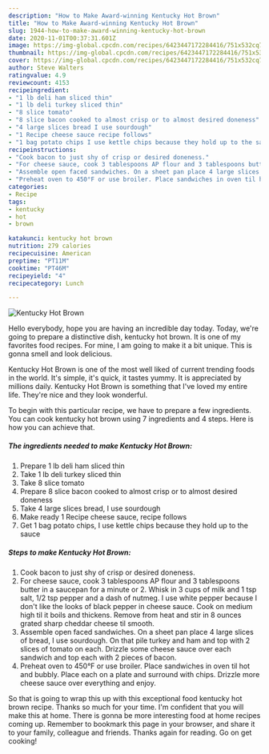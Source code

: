```yaml
---
description: "How to Make Award-winning Kentucky Hot Brown"
title: "How to Make Award-winning Kentucky Hot Brown"
slug: 1944-how-to-make-award-winning-kentucky-hot-brown
date: 2020-11-01T00:37:31.601Z
image: https://img-global.cpcdn.com/recipes/6423447172284416/751x532cq70/kentucky-hot-brown-recipe-main-photo.jpg
thumbnail: https://img-global.cpcdn.com/recipes/6423447172284416/751x532cq70/kentucky-hot-brown-recipe-main-photo.jpg
cover: https://img-global.cpcdn.com/recipes/6423447172284416/751x532cq70/kentucky-hot-brown-recipe-main-photo.jpg
author: Steve Walters
ratingvalue: 4.9
reviewcount: 4153
recipeingredient:
- "1 lb deli ham sliced thin"
- "1 lb deli turkey sliced thin"
- "8 slice tomato"
- "8 slice bacon cooked to almost crisp or to almost desired doneness"
- "4 large slices bread I use sourdough"
- "1 Recipe cheese sauce recipe follows"
- "1 bag potato chips I use kettle chips because they hold up to the sauce"
recipeinstructions:
- "Cook bacon to just shy of crisp or desired doneness."
- "For cheese sauce, cook 3 tablespoons AP flour and 3 tablespoons butter in a saucepan for a minute or 2. Whisk in 3 cups of milk and 1 tsp salt, 1/2 tsp pepper and a dash of nutmeg. I use white pepper because I don&#39;t like the looks of black pepper in cheese sauce. Cook on medium high til it boils and thickens. Remove from heat and stir in 8 ounces grated sharp cheddar cheese til smooth."
- "Assemble open faced sandwiches. On a sheet pan place 4 large slices of bread, I use sourdough. On that pile turkey and ham and top with 2 slices of tomato on each. Drizzle some cheese sauce over each sandwich and top each with 2 pieces of bacon."
- "Preheat oven to 450°F or use broiler. Place sandwiches in oven til hot and bubbly. Place each on a plate and surround with chips. Drizzle more cheese sauce over everything and enjoy."
categories:
- Recipe
tags:
- kentucky
- hot
- brown

katakunci: kentucky hot brown 
nutrition: 279 calories
recipecuisine: American
preptime: "PT11M"
cooktime: "PT46M"
recipeyield: "4"
recipecategory: Lunch

---
```



![Kentucky Hot Brown](https://img-global.cpcdn.com/recipes/6423447172284416/751x532cq70/kentucky-hot-brown-recipe-main-photo.jpg)

Hello everybody, hope you are having an incredible day today. Today, we're going to prepare a distinctive dish, kentucky hot brown. It is one of my favorites food recipes. For mine, I am going to make it a bit unique. This is gonna smell and look delicious.



Kentucky Hot Brown is one of the most well liked of current trending foods in the world. It's simple, it's quick, it tastes yummy. It is appreciated by millions daily. Kentucky Hot Brown is something that I've loved my entire life. They're nice and they look wonderful.


To begin with this particular recipe, we have to prepare a few ingredients. You can cook kentucky hot brown using 7 ingredients and 4 steps. Here is how you can achieve that.

<!--inarticleads1-->

##### The ingredients needed to make Kentucky Hot Brown:

1. Prepare 1 lb deli ham sliced thin
1. Take 1 lb deli turkey sliced thin
1. Take 8 slice tomato
1. Prepare 8 slice bacon cooked to almost crisp or to almost desired doneness
1. Take 4 large slices bread, I use sourdough
1. Make ready 1 Recipe cheese sauce, recipe follows
1. Get 1 bag potato chips, I use kettle chips because they hold up to the sauce




<!--inarticleads2-->

##### Steps to make Kentucky Hot Brown:

1. Cook bacon to just shy of crisp or desired doneness.
1. For cheese sauce, cook 3 tablespoons AP flour and 3 tablespoons butter in a saucepan for a minute or 2. Whisk in 3 cups of milk and 1 tsp salt, 1/2 tsp pepper and a dash of nutmeg. I use white pepper because I don&#39;t like the looks of black pepper in cheese sauce. Cook on medium high til it boils and thickens. Remove from heat and stir in 8 ounces grated sharp cheddar cheese til smooth.
1. Assemble open faced sandwiches. On a sheet pan place 4 large slices of bread, I use sourdough. On that pile turkey and ham and top with 2 slices of tomato on each. Drizzle some cheese sauce over each sandwich and top each with 2 pieces of bacon.
1. Preheat oven to 450°F or use broiler. Place sandwiches in oven til hot and bubbly. Place each on a plate and surround with chips. Drizzle more cheese sauce over everything and enjoy.




So that is going to wrap this up with this exceptional food kentucky hot brown recipe. Thanks so much for your time. I'm confident that you will make this at home. There is gonna be more interesting food at home recipes coming up. Remember to bookmark this page in your browser, and share it to your family, colleague and friends. Thanks again for reading. Go on get cooking!
